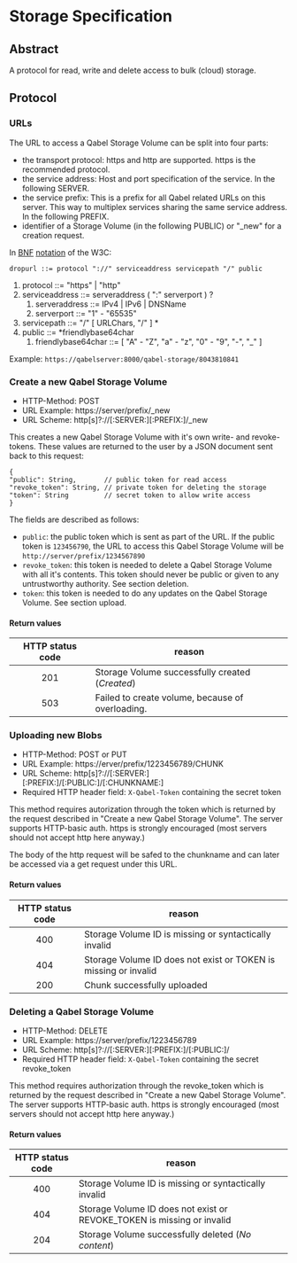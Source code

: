 # Storage Specification

## Abstract

A protocol for read, write and delete access to bulk (cloud) storage.

## Protocol

### URLs

The URL to access a Qabel Storage Volume can be split into four parts:
* the transport protocol: https and http are supported. https is the recommended protocol.
* the service address: Host and port specification of the service. In the following SERVER.
* the service prefix: This is a prefix for all Qabel related URLs on this server. This way to multiplex services sharing the same service address. In the following PREFIX.
* identifier of a Storage Volume (in the following PUBLIC) or "_new" for a creation request.

In [BNF](http://www.w3.org/Addressing/URL/5_BNF.html) [notation](http://www.w3.org/Notation.html) of the W3C:

`dropurl ::= protocol "://" serviceaddress servicepath "/" public`

1. protocol ::= "https" | "http"
2. serviceaddress ::= serveraddress ( ":" serverport ) ?
   1. serveraddress ::= IPv4 | IPv6 | DNSName
   2. serverport ::= "1" - "65535"
3. servicepath ::= "/" [ URLChars, "/" ] *
4. public ::= *friendlybase64char
   1. friendlybase64char ::= [ "A" - "Z", "a" - "z", "0" - "9", "-", "_" ]

Example:
`https://qabelserver:8000/qabel-storage/8043810841`

### Create a new Qabel Storage Volume

* HTTP-Method: POST
* URL Example: https://server/prefix/_new
* URL Scheme: http[s]?://[:SERVER:][:PREFIX:]/_new

This creates a new Qabel Storage Volume with it's own write- and revoke-tokens. These values are returned to the user by a JSON document sent back to this request:

```
{
"public": String,       // public token for read access
"revoke_token": String, // private token for deleting the storage
"token": String         // secret token to allow write access
}
```
The fields are described as follows:

* ```public```: the public token which is sent as part of the URL. If the public token is ```123456790```, the URL to access this Qabel Storage Volume will be ```http://server/prefix/1234567890```
* ```revoke_token```: this token is needed to delete a Qabel Storage Volume with all it's contents. This token should never be public or given to any untrustworthy authority. See section deletion.
* ```token```: this token is needed to do any updates on the Qabel Storage Volume. See section upload.

#### Return values

|HTTP status code|reason|
|:----------------:|------|
| 201 | Storage Volume successfully created (*Created*) |
| 503 | Failed to create volume, because of overloading. |


### Uploading new Blobs

* HTTP-Method: POST or PUT
* URL Example: https://erver/prefix/1223456789/CHUNK
* URL Scheme: http[s]?://[:SERVER:][:PREFIX:]/[:PUBLIC:]/[:CHUNKNAME:]
* Required HTTP header field: `X-Qabel-Token` containing the secret token

This method requires autorization through the token which is returned by the request described in "Create a new Qabel Storage Volume". The server supports HTTP-basic auth. https is strongly encouraged (most servers should not accept http here anyway.)

The body of the http request will be safed to the chunkname and can later be accessed via a get request under this URL.

#### Return values

|HTTP status code|reason|
|:----------------:|------|
| 400 | Storage Volume ID is missing or syntactically invalid |
| 404 | Storage Volume ID does not exist or TOKEN is missing or invalid |
| 200 | Chunk successfully uploaded |


### Deleting a Qabel Storage Volume

* HTTP-Method: DELETE
* URL Example: https://server/prefix/1223456789
* URL Scheme: http[s]?://[:SERVER:][:PREFIX:]/[:PUBLIC:]/
* Required HTTP header field: `X-Qabel-Token` containing the secret revoke_token

This method requires authorization through the revoke_token which is returned by the request described in "Create a new Qabel Storage Volume". The server supports HTTP-basic auth. https is strongly encouraged (most servers should not accept http here anyway.)

#### Return values

|HTTP status code|reason|
|:----------------:|------|
| 400 | Storage Volume ID is missing or syntactically invalid |
| 404 | Storage Volume ID does not exist or REVOKE_TOKEN is missing or invalid |
| 204 | Storage Volume successfully deleted (*No content*) |
